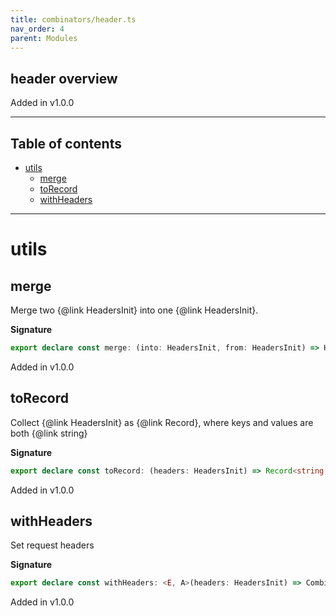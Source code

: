 ```yaml
---
title: combinators/header.ts
nav_order: 4
parent: Modules
---
```


## header overview

Added in v1.0.0

---

<h2 class="text-delta">Table of contents</h2>

- [utils](#utils)
  - [merge](#merge)
  - [toRecord](#torecord)
  - [withHeaders](#withheaders)

---

# utils

## merge

Merge two {@link HeadersInit} into one {@link HeadersInit}.

**Signature**

```ts
export declare const merge: (into: HeadersInit, from: HeadersInit) => HeadersInit
```

Added in v1.0.0

## toRecord

Collect {@link HeadersInit} as {@link Record}, where keys and values are both {@link string}

**Signature**

```ts
export declare const toRecord: (headers: HeadersInit) => Record<string, string>
```

Added in v1.0.0

## withHeaders

Set request headers

**Signature**

```ts
export declare const withHeaders: <E, A>(headers: HeadersInit) => Combinator<E, A, E, A>
```

Added in v1.0.0
